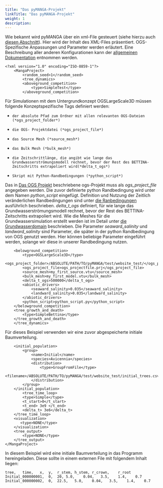 ```yaml
---
title: "Das pyMANGA-Projekt"
linkTitle: "Das pyMANGA-Projekt"
weight: 1
description:
---
```


Wie bekannt wird pyMANGA über ein xml-File gesteuert (siehe hierzu auch <a href="/de/docs/steuerdatei/">diesen Abschnitt</a>).
Hier wird der Inhalt des XML-Files präsentiert.
OGS-Spezifische Anpassungen und Parameter werden erläutert.
Eine Beschreibung aller anderen Konfigurationen kann der <a href="https://jbathmann.github.io/pyMANGA/project_dox__MangaProject__MangaProject.html" target="_blank">allgemeinen Dokumentation</a> entnommen werden.

    <?xml version="1.0" encoding="ISO-8859-1"?>
        <MangaProject>
            <random_seed>1</random_seed>
            <tree_dynamics>
            <aboveground_competition>
                <type>SimpleTest</type>
            </aboveground_competition>

Für Simulationen mit dem Untergrundkonzept OGSLargeScale3D müssen folgende Konzeptspezifische Tags definiert werden:

-     der absolute Pfad zum Ordner mit allen relevanten OGS-Dateien (*ogs_project_folder*)
-     die OGS- Projektdatei (*ogs_project_file*)
-     das Source Mesh (*source_mesh*)
-     das Bulk Mesh (*bulk_mesh*)
-     die Zeitschrittlänge, die angibt wie lange das Grundwasserströmungsmodell rechnet, bevor der Rest des BETTINA-Zeitschritts extrapoliert wird(*delta_t_ogs*)
-     Skript mit Python-Randbedingungen (*python_script*)

Das in <a href="/de/docs/beispielmodell_ogs_bettina/ogs_projekt/">Das OGS Projekt</a> beschriebene ogs-Projekt muss als *ogs_project_file* angegeben werden.
Die zuvor definierte python Randbedingung wird unter dem Namen *python_script* eingefügt.
Definition und Nutzung der Zeitlich veränderlichen Randbedingungen sind unter <a href="/de/docs/beispielmodell_ogs_bettina/die_randbedingungen/">die Ranbedingungen</a> ausführlich beschrieben. 
*delta_t_ogs* definiert, für wie lange das Grundwasserströmungsmodell rechnet, bevor der Rest des BETTINA-Zeitschritts extrapoliert wird.
Wie die Meshes für die Grundwassersimulation erstellt werden ist im Detail unter <a href="/de/docs/beispielmodell_ogs_bettina/die_grundwasserdomain/">die Grundwasserdomain</a> beschrieben.
Die Parameter *seaward_salinity* und *landward_salinity* sind Parameter, die später in der python Randbedingung von OGS genutzt werden.
Hier können beliebige Parameter eingeführt werden, solange wir diese in unserer Randbedingung nutzen.

        <belowground_competition>
            <type>OGSLargeScale3D</type>
            <ogs_project_folder>/ABSOLUTE/PATH/TO/pyMANGA/test/website_test/</ogs_project_folder>
            <ogs_project_file>ogs_projectfile.prj</ogs_project_file>
            <source_mesh>my_first_source.vtu</source_mesh>
            <bulk_mesh>my_first_model.vtu</bulk_mesh>
            <delta_t_ogs>500000</delta_t_ogs>
            <abiotic_drivers>
                <seaward_salinity>0.035</seaward_salinity>
                <landward_salinity>0.035</landward_salinity>
            </abiotic_drivers>
            <python_script>python_script.py</python_script>
        </belowground_competition>
        <tree_growth_and_death>
            <type>SimpleBettina</type>
        </tree_growth_and_death>
        </tree_dynamics>
	   
Für dieses Beispiel verwenden wir eine zuvor abgespeicherte initiale Baumverteilung.

        <initial_population>
            <group>
                <name>Initial</name>
                <species>Avicennia</species>
                <distribution>
                    <type>GroupFromFile</type>
                    <filename>/ABSOLUTE/PATH/TO/pyMANGA/test/website_test/initial_trees.csv</filename>
                </distribution>
            </group>
        </initial_population>
            <tree_time_loop>
            <type>Simple</type>
            <t_start>0</t_start>
            <t_end> 3e9 </t_end>
            <delta_t> 3e6</delta_t>
        </tree_time_loop>
        <visualization>
           <type>NONE</type>
        </visualization>
        <tree_output>
            <type>NONE</type>
        </tree_output>
    </MangaProject>

In diesem Beispiel wird eine initiale Baumverteilung in das Programm hereingeladen.
Diese sollte in einem externen File mit folgendem Inhalt liegen:

    tree,	time,	x,	y,	r_stem,	h_stem,	r_crown,	r_root	
    Initial_000000001,	0,	20,	5.0,	0.04,	3.5,	1.4,	0.7
    Initial_000000002,	0,	22.5,	5.0,	0.04,	3.5,	1.4,	0.7
	
